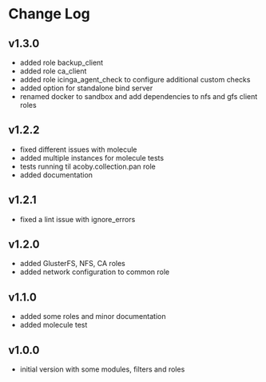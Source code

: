 # Change Log

## v1.3.0

- added role backup_client
- added role ca_client
- added role icinga\_agent\_check to configure additional custom checks
- added option for standalone bind server
- renamed docker to sandbox and add dependencies to nfs and gfs client roles

## v1.2.2

- fixed different issues with molecule
- added multiple instances for molecule tests
- tests running til acoby.collection.pan role
- added documentation

## v1.2.1

- fixed a lint issue with ignore_errors

## v1.2.0

- added GlusterFS, NFS, CA roles
- added network configuration to common role

## v1.1.0

- added some roles and minor documentation
- added molecule test

## v1.0.0

- initial version with some modules, filters and roles